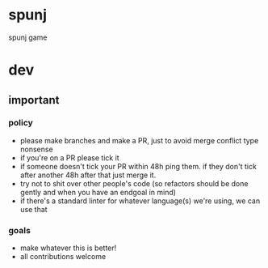 # spunj

spunj game

# dev

## important

### policy

- please make branches and make a PR, just to avoid merge conflict type nonsense
- if you're on a PR please tick it
- if someone doesn't tick your PR within 48h ping them. if they don't tick after another 48h after that just merge it.
- try not to shit over other people's code (so refactors should be done gently and when you have an endgoal in mind)
- if there's a standard linter for whatever language(s) we're using, we can use that

### goals

- make whatever this is better!
- all contributions welcome